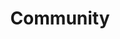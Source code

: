 ---
title: Community
description: All the community information for CUE Project
weight: 100
draft: false
---